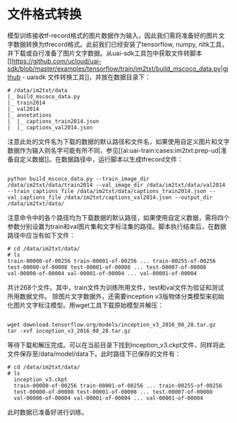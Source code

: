 

# 文件格式转换

模型训练接收tf-record格式的图片数据作为输入，因此我们需将准备好的图片文字数据转换为tfrecord格式。此前我们已经安装了tensorflow, numpy, nltk工具，并下载或自行准备了图片文字数据。从uai-sdk工具包中获取文件转脚本[[https://github.com/ucloud/uai-sdk/blob/master/examples/tensorflow/train/im2txt/build_mscoco_data.py|github - uaisdk 文件转换工具]]，并放在数据目录下：


	# /data/im2txt/data
	|_ build_mscoco_data.py
	|_ train2014
	|_ val2014
	|_ annotations
	|  |_ captions_train2014.json
	|  |_ captions_val2014.json

注意此处的文件名为下载的数据的默认路径和文件名，如果使用自定义图片和文字数据作为输入则名字可能有所不同，参见[[ai:uai-train:cases:im2txt:prep-ud|准备自定义数据]]。在数据路径中，运行脚本以生成tfrecord文件：

<code>
python build_mscoco_data.py --train_image_dir /data/im2txt/data/train2014 --val_image_dir /data/im2txt/data/val2014 --train_captions_file /data/im2txt/data/captions_train2014.json --val_captions_file /data/im2txt/captions_val2014.json --output_dir /data/im2txt/data/
</code>

注意命令中的各个路径均为下载数据的默认路径，如果使用自定义数据，需将四个参数分别设置为train和val图片集和文字标注集的路径。脚本执行结束后，在数据路径中应当有如下文件：

    # cd /data/im2txt/data/
    # ls
    train-00000-of-00256 train-00001-of-00256 ... train-00255-of-00256
    test-00000-of-00008 test-00001-of-00008 ... test-00007-of-00008
    val-00000-of-00004 val-00001-of-00004 ... val-00001-of-00004

共计268个文件。其中，train文件为训练所用文件，test和val文件为验证和测试所用数据文件。 除图片文字数据外，还需要inception v3版物体分类模型来初始化图片文字标注模型。用wget工具下载原始模型并解压：

<code>
wget download.tensorflow.org/models/inception_v3_2016_08_28.tar.gz
tar -xvf inception_v3_2016_08_28.tar.gz
</code>

等待下载和解压完成。可以在当前目录下找到inception_v3.ckpt文件，同样将此文件保存至/data/model/data下。此时路径下已保存的文件有：

	# cd /data/im2txt/data/
	# ls
	  inception_v3.ckpt
	  train-00000-of-00256 train-00001-of-00256 ... train-00255-of-00256
	  test-00000-of-00008 test-00001-of-00008 ... test-00007-of-00008
	  val-00000-of-00004 val-00001-of-00004 ... val-00001-of-00004

此时数据已准备好进行训练。